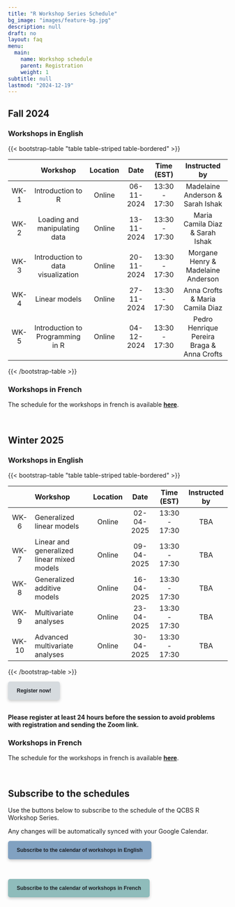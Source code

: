 ```yaml
---
title: "R Workshop Series Schedule"
bg_image: "images/feature-bg.jpg"
description: null
draft: no
layout: faq
menu:
  main:
    name: Workshop schedule
    parent: Registration
    weight: 1
subtitle: null
lastmod: "2024-12-19"
---
```


## Fall 2024

### Workshops in English

{{< bootstrap-table "table table-striped table-bordered" >}}

|      |              Workshop              | Location |    Date    |  Time (EST)   |               Instructed by                |
|:----------:|:----------:|:----------:|:----------:|:----------:|:----------:|
| WK-1 |         Introduction to R          |  Online  | 06-11-2024 | 13:30 - 17:30 |      Madelaine Anderson & Sarah Ishak      |
| WK-2 |   Loading and manipulating data    |  Online  | 13-11-2024 | 13:30 - 17:30 |      Maria Camila Diaz & Sarah Ishak       |
| WK-3 | Introduction to data visualization |  Online  | 20-11-2024 | 13:30 - 17:30 |     Morgane Henry & Madelaine Anderson     |
| WK-4 |           Linear models            |  Online  | 27-11-2024 | 13:30 - 17:30 |      Anna Crofts & Maria Camila Diaz       |
| WK-5 |  Introduction to Programming in R  |  Online  | 04-12-2024 | 13:30 - 17:30 | Pedro Henrique Pereira Braga & Anna Crofts |

{{< /bootstrap-table >}}

### Workshops in French

The schedule for the workshops in french is available [**here**](/fr/schedule/#automne-2024).

<br />

## Winter 2025

### Workshops in English

{{< bootstrap-table "table table-striped table-bordered" >}}

|       | Workshop                                   | Location |    Date    |  Time (EST)   | Instructed by |
|:----------:|:-----------|:----------:|:----------:|:----------:|:----------:|
| WK-6  | Generalized linear models                  |  Online  | 02-04-2025 | 13:30 - 17:30 |      TBA      |
| WK-7  | Linear and generalized linear mixed models |  Online  | 09-04-2025 | 13:30 - 17:30 |      TBA      |
| WK-8  | Generalized additive models                |  Online  | 16-04-2025 | 13:30 - 17:30 |      TBA      |
| WK-9  | Multivariate analyses                      |  Online  | 23-04-2025 | 13:30 - 17:30 |      TBA      |
| WK-10 | Advanced multivariate analyses             |  Online  | 30-04-2025 | 13:30 - 17:30 |      TBA      |

{{< /bootstrap-table >}}

<div class="default">
     <a href="/registration" class="cta btn-yellow" style="background-color: #D6DBDF; font-size: 12px; font-family: Helvetica, Arial, sans-serif; font-weight:bold; text-decoration: none; padding: 14px 20px; color: #1D2025; border-radius: 5px; display:inline-block; mso-padding-alt:0; box-shadow:0 3px 6px rgba(0,0,0,.2);"><!--[if mso]><i style="letter-spacing: 25px;mso-font-width:-100%;mso-text-raise:30pt"> </i><![endif]--><span style="mso-text-raise:15pt;">Register now!</span><!--[if mso]><i style="letter-spacing: 25px;mso-font-width:-100%"> </i><![endif]--></a>
</div>

<br>

**Please register at least 24 hours before the session to avoid problems with registration and sending the Zoom link.**

### Workshops in French

The schedule for the workshops in french is available [**here**](/fr/schedule/#hiver-2025).

<br />

## Subscribe to the schedules

Use the buttons below to subscribe to the schedule of the QCBS R Workshop Series.

Any changes will be automatically synced with your Google Calendar.

<div class="default">
     <a href="https://calendar.google.com/calendar/u/4?cid=NXFkbDJzOHQyamV0MWt0b29oaWkzdHBhdG9AZ3JvdXAuY2FsZW5kYXIuZ29vZ2xlLmNvbQ" class="cta btn-yellow" style="background-color: #81A1C1; font-size: 12px; font-family: Helvetica, Arial, sans-serif; font-weight:bold; text-decoration: none; padding: 14px 20px; color: #1D2025; border-radius: 5px; display:inline-block; mso-padding-alt:0; box-shadow:0 3px 6px rgba(0,0,0,.2);"><!--[if mso]><i style="letter-spacing: 25px;mso-font-width:-100%;mso-text-raise:30pt"> </i><![endif]--><span style="mso-text-raise:15pt;">Subscribe to the calendar of workshops in English</span><!--[if mso]><i style="letter-spacing: 25px;mso-font-width:-100%"> </i><![endif]--></a>
</div>

<br> <div class="default"> <a href="https://calendar.google.com/calendar/u/4?cid=Y2djaHBpMGRnMzFoNjc5bXQ0dGtycDM2MzhAZ3JvdXAuY2FsZW5kYXIuZ29vZ2xlLmNvbQ" class="cta btn-yellow" style="background-color: #8FBCBB; font-size: 12px; font-family: Helvetica, Arial, sans-serif; font-weight:bold; text-decoration: none; padding: 14px 20px; color: #1D2025; border-radius: 5px; display:inline-block; mso-padding-alt:0; box-shadow:0 3px 6px rgba(0,0,0,.2);"><!--[if mso]><i style="letter-spacing: 25px;mso-font-width:-100%;mso-text-raise:30pt"> </i><![endif]--><span style="mso-text-raise:15pt;">Subscribe to the calendar of workshops in French</span><!--[if mso]><i style="letter-spacing: 25px;mso-font-width:-100%"> </i><![endif]--></a> </div>
